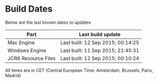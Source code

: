 # Build Dates

Below are the last known dates to updates

Part | Last build update
-----|-----
Mac Engine | Last built: 12 Sep 2015; 00:14:25
Windows Engine | Last built: 11 Sep 2015; 21:45:31
JCR6 Resource Files | Last built: 12 Sep 2015; 00:10:24
All times are in CET (Central European Time: Amsterdam, Brussels, Paris, Madrid)



